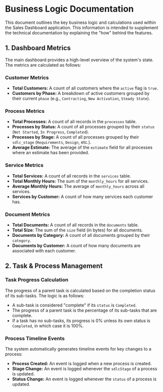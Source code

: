 # Business Logic Documentation

This document outlines the key business logic and calculations used within the Sales Dashboard application. This information is intended to supplement the technical documentation by explaining the "how" behind the features.

## 1. Dashboard Metrics

The main dashboard provides a high-level overview of the system's state. The metrics are calculated as follows:

### Customer Metrics

*   **Total Customers:** A count of all customers where the `active` flag is `true`.
*   **Customers by Phase:** A breakdown of active customers grouped by their current `phase` (e.g., `Contracting`, `New Activation`, `Steady State`).

### Process Metrics

*   **Total Processes:** A count of all records in the `processes` table.
*   **Processes by Status:** A count of all processes grouped by their `status` (`Not Started`, `In Progress`, `Completed`).
*   **Processes by Stage:** A count of all processes grouped by their `sdlc_stage` (`Requirements`, `Design`, etc.).
*   **Average Estimate:** The average of the `estimate` field for all processes where an estimate has been provided.

### Service Metrics

*   **Total Services:** A count of all records in the `services` table.
*   **Total Monthly Hours:** The sum of the `monthly_hours` for all services.
*   **Average Monthly Hours:** The average of `monthly_hours` across all services.
*   **Services by Customer:** A count of how many services each customer has.

### Document Metrics

*   **Total Documents:** A count of all records in the `documents` table.
*   **Total Size:** The sum of the `size` field (in bytes) for all documents.
*   **Documents by Category:** A count of all documents grouped by their `category`.
*   **Documents by Customer:** A count of how many documents are associated with each customer.

## 2. Task & Process Management

### Task Progress Calculation

The progress of a parent task is calculated based on the completion status of its sub-tasks. The logic is as follows:

*   A sub-task is considered "complete" if its `status` is `Completed`.
*   The progress of a parent task is the percentage of its sub-tasks that are complete.
*   If a task has no sub-tasks, its progress is 0% unless its own status is `Completed`, in which case it is 100%.

### Process Timeline Events

The system automatically generates timeline events for key changes to a process:

*   **Process Created:** An event is logged when a new process is created.
*   **Stage Change:** An event is logged whenever the `sdlcStage` of a process is updated.
*   **Status Change:** An event is logged whenever the `status` of a process is updated.
